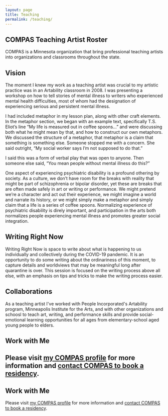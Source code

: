 ```yaml
---
layout: page
title: Teaching
permalink: /teaching/
---
```


## COMPAS Teaching Artist Roster

COMPAS is a Minnesota organization that bring professional teaching artists into organizations and classrooms throughout the state.

## Vision
The moment I knew my work as a teaching artist was crucial to my artistic practice was in an Artability classroom in 2008. I was presenting a workshop on how to tell stories of mental illness to writers who experienced mental health difficulties, most of whom had the designation of experiencing serious and persistent mental illness.

I had included metaphor in my lesson plan, along with other craft elements. In the metaphor section, we began with an example text, specifically T.S. Eliot’s line “My life is measured out in coffee spoons...” and were discussing both what he might mean by that, and how to construct our own metaphors. We discussed the structure of a metaphor, that metaphor is a claim that something is something else. Someone stopped me with a concern. She said outright, “My social worker says I’m not supposed to do that.”

I said this was a form of verbal play that was open to anyone. Then someone else said, “You mean people without mental illness do this?”

One aspect of experiencing psychiatric disability is a profound othering by society. As a culture, we don’t have room for the breaks with reality that might be part of schizophrenia or bipolar disorder, yet these are breaks that are often made safely in art or writing or performance. We might pretend we’re a character and act out their experience, we might imagine a world and narrate its history, or we might simply make a metaphor and simply claim that a life is a series of coffee spoons. Normalizing experience of psychiatric disability is direly important, and participation in the arts both normalizes people experiencing mental illness and promotes greater social integration.

## Writing Right Now
Writing Right Now is space to write about what is happening to us individually and collectively during the COVID-19 pandemic. It is an opportunity to do some writing about the ordinariness of this moment, to capture details and worldviews that may be meaningful long after quarantine is over. This session is focused on the writing process above all else, with an emphasis on tips and tricks to make the writing process easier.

## Collaborations
As a teaching artist I've worked with People Incorporated's Artability program, Minneapolis Institute for the Arts, and with other organizations and schoosl to teach art, writing, and performance skills and provide social-emotional learning opportunities for all ages from elementary-school aged young people to elders.

## Work with Me
Please visit [my COMPAS profile](https://www.compas.org/artists/alison-bergblom-johnson) for more information and [contact COMPAS to book a residency](https://www.compas.org/book).
---

## Work with Me
Please visit [my COMPAS profile](https://www.compas.org/artists/alison-bergblom-johnson) for more information and [contact COMPAS to book a residency](https://www.compas.org/book).